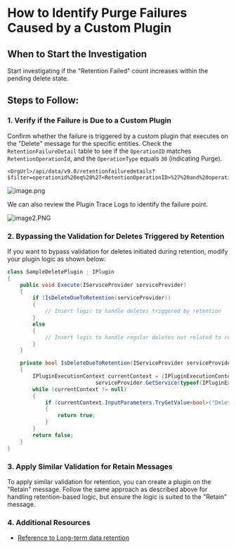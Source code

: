# How to Identify Purge Failures Caused by a Custom Plugin

## When to Start the Investigation
Start investigating if the "Retention Failed" count increases within the pending delete state.

## Steps to Follow:

### 1. Verify if the Failure is Due to a Custom Plugin
Confirm whether the failure is triggered by a custom plugin that executes on the "Delete" message for the specific entities. Check the `RetentionFailureDetail` table to see if the `OperationID` matches `RetentionOperationId`, and the `OperationType` equals `30` (indicating Purge).

```
<OrgUrl>/api/data/v9.0/retentionfailuredetails?$filter=operationid%20eq%20%27<RetentionOperationID>%27%20and%20operation%20eq%2030
```

![image.png](/.attachments/image-d4cfc4a8-f295-4083-8128-30e533cc6721.png)

We can also review the Plugin Trace Logs to identify the failure point.

![image2.PNG](/.attachments/image2-d68cc343-d8d4-4ea7-9409-bd09ac08daea.PNG)
### 2. Bypassing the Validation for Deletes Triggered by Retention
If you want to bypass validation for deletes initiated during retention, modify your plugin logic as shown below:

```csharp
class SampleDeletePlugin : IPlugin
{
    public void Execute(IServiceProvider serviceProvider)
    {
        if (IsDeleteDueToRetention(serviceProvider))
        {
            // Insert logic to handle deletes triggered by retention
        }
        else
        {
            // Insert logic to handle regular deletes not related to retention
        }
    }

    private bool IsDeleteDueToRetention(IServiceProvider serviceProvider)
    {
        IPluginExecutionContext currentContext = (IPluginExecutionContext)
                            serviceProvider.GetService(typeof(IPluginExecutionContext));
        while (currentContext != null)
        {
            if (currentContext.InputParameters.TryGetValue<bool>("DeleteInvokedByRetention", out var isDeleteByRetention) && isDeleteByRetention)
            {
                return true;
            }
        }
        return false;
    }
}
```

### 3. Apply Similar Validation for Retain Messages
To apply similar validation for retention, you can create a plugin on the "Retain" message. Follow the same approach as described above for handling retention-based logic, but ensure the logic is suited to the "Retain" message.

### 4. Additional Resources
- [Reference to Long-term data retention
](https://learn.microsoft.com/en-us/power-apps/developer/data-platform/long-term-retention?tabs=sdk#custom-logic-while-retention-executes)
